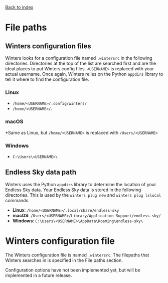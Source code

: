 [Back to index](./README.md)
# File paths
## Winters configuration files
Winters looks for a configuration file named `.wintersrc` in the following directories. Directories at the top of the list are searched first and are the ideal places to put Winters config files. `<USERNAME>` is replaced with your actual username. Once again, Winters relies on the Python `appdirs` library to tell it where to find the configuration file.

### Linux
- `/home/<USERNAME>/.config/winters/`
- `/home/<USERNAME>/`.

### macOS
*Same as Linux, but `/home/<USERNAME>` is replaced with `/Users/<USERNAME>`

### Windows
- `C:\Users\<USERNAME>\`

## Endless Sky data path
Winters uses the Python `appdirs` library to determine the location of your Endless Sky data. Your Endless Sky data is stored in the following directories. This is used by the `winters plug new` and `winters plug lslocal` commands.

- **Linux**: `/home/<USERNAME>/.local/share/endless-sky`
- **macOS**: `/Users/<USERNAME>/Library/Application Support/endless-sky/`
- **Windows**: `C:\Users\<USERNAME>\AppData\Roaming\endless-sky\`

# Winters configuration file
The Winters configuration file is named `.wintersrc`. The filepaths that Winters searches in is specified in the File paths section.

Configuration options have not been implemented yet, but will be implemented in a future release.